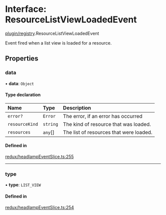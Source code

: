 # Interface: ResourceListViewLoadedEvent

[plugin/registry](../modules/plugin_registry.md).ResourceListViewLoadedEvent

Event fired when a list view is loaded for a resource.

## Properties

### data

• **data**: `Object`

#### Type declaration

| Name | Type | Description |
| :------ | :------ | :------ |
| `error?` | `Error` | The error, if an error has occurred |
| `resourceKind` | `string` | The kind of resource that was loaded. |
| `resources` | `any`[] | The list of resources that were loaded. |

#### Defined in

[redux/headlampEventSlice.ts:255](https://github.com/headlamp-k8s/headlamp/blob/65bfc11e/frontend/src/redux/headlampEventSlice.ts#L255)

___

### type

• **type**: `LIST_VIEW`

#### Defined in

[redux/headlampEventSlice.ts:254](https://github.com/headlamp-k8s/headlamp/blob/65bfc11e/frontend/src/redux/headlampEventSlice.ts#L254)
